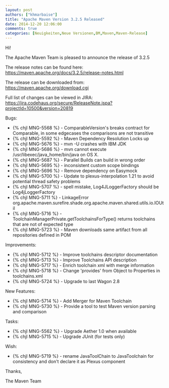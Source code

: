 ```yaml
---
layout: post
authors: ["khmarbaise"]
title: "Apache Maven Version 3.2.5 Released"
date: 2014-12-20 12:06:00
comments: true
categories: [Neuigkeiten,Neue Versionen,BM,Maven,Maven-Release]
---
```

Hi!

The Apache Maven Team is pleased to announce the release of 3.2.5

The release notes can be found here:
https://maven.apache.org/docs/3.2.5/release-notes.html

The release can be downloaded from:
https://maven.apache.org/download.cgi

Full list of changes can be viewed in JIRA:
https://jira.codehaus.org/secure/ReleaseNote.jspa?projectId=10500&version=20819

Bugs:

 * {% chjl MNG-5568 %} - ComparableVersion's breaks contract for Comparable, in some edgecases the comparisons are not transitive
 * {% chjl MNG-5592 %} - Maven Dependency Resolution Locks up
 * {% chjl MNG-5676 %} - mvn -U crashes with IBM JDK
 * {% chjl MNG-5686 %} - mvn cannot execute /usr/libexec/java_home/bin/java on OS X.
 * {% chjl MNG-5687 %} - Parallel Builds can build in wrong order
 * {% chjl MNG-5695 %} - inconsistent custom scope bindings
 * {% chjl MNG-5696 %} - Remove dependency on Easymock
 * {% chjl MNG-5700 %} - Update to plexus-interpolation 1.21 to avoid potential thread safety problems
 * {% chjl MNG-5707 %} - spell mistake, Log4JLoggerFactory should be Log4jLoggerFactory
 * {% chjl MNG-5711 %} - LinkageError org.apache.maven.surefire.shade.org.apache.maven.shared.utils.io.IOUtil
 * {% chjl MNG-5716 %} - ToolchainManagerPrivate.getToolchainsForType() returns toolchains that are not of expected type
 * {% chjl MNG-5723 %} - Maven downloads same artifact from all repositories defined in POM

Improvements:

 * {% chjl MNG-5712 %} - Improve toolchains descriptor documentation
 * {% chjl MNG-5713 %} - Improve Toolchains API description
 * {% chjl MNG-5717 %} - Enrich toolchain xml with merge information
 * {% chjl MNG-5718 %} - Change 'provides' from Object to Properties in toolchains.xml
 * {% chjl MNG-5724 %} - Upgrade to last Wagon 2.8

New Features:

 * {% chjl MNG-5714 %} - Add Merger for Maven Toolchain
 * {% chjl MNG-5730 %} - Provide a tool to test Maven version parsing and comparison

Tasks:

 * {% chjl MNG-5562 %} - Upgrade Aether 1.0 when available
 * {% chjl MNG-5715 %} - Upgrade JUnit (for tests only)

Wish:

 * {% chjl MNG-5719 %} - rename JavaToolChain to JavaToolchain for consistency and don't declare it as Plexus component

Thanks,

The Maven Team

